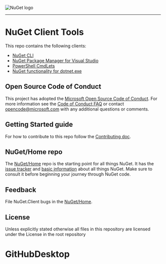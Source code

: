 ﻿![NuGet logo](https://raw.githubusercontent.com/NuGet/Home/dev/meta/resources/nuget.png)

-----

# NuGet Client Tools

This repo contains the following clients:

- [NuGet CLI](https://docs.microsoft.com/nuget/tools/nuget-exe-cli-reference)
- [NuGet Package Manager for Visual Studio](https://docs.microsoft.com/nuget/tools/package-manager-ui)
- [PowerShell CmdLets](https://docs.microsoft.com/nuget/tools/powershell-reference)
- [NuGet functionality for dotnet.exe](https://docs.microsoft.com/en-us/dotnet/core/tools/dotnet)

## Open Source Code of Conduct

This project has adopted the [Microsoft Open Source Code of Conduct](https://opensource.microsoft.com/codeofconduct/). For more information see the [Code of Conduct FAQ](https://opensource.microsoft.com/codeofconduct/faq/) or contact [opencode@microsoft.com](mailto:opencode@microsoft.com) with any additional questions or comments.

## Getting Started guide

For how to contribute to this repo follow the [Contributing doc](CONTRIBUTING.md).

## NuGet/Home repo

The [NuGet/Home](https://github.com/nuget/Home) repo is the starting point for all things NuGet. It has the [issue tracker](https://github.com/nuget/home/issues) and [basic information](https://github.com/nuget/home) about all things NuGet. Make sure to consult it before beginning your journey through NuGet code.

## Feedback

File NuGet.Client bugs in the [NuGet/Home](https://github.com/nuget/home/issues).

## License

Unless explicitly stated otherwise all files in this repository are licensed under the License in the root repository
# GitHubDesktop
